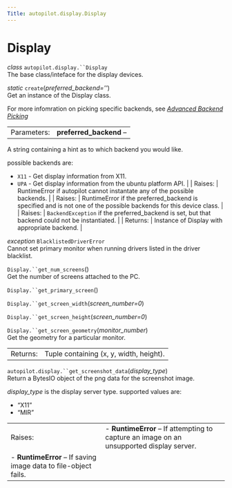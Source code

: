 ```yaml
---
Title: autopilot.display.Display
---
```

        
Display
=======

 *class* `autopilot.display.``Display`<a href="#Display" class="reference internal"></a><a href="#autopilot.display.Display" class="headerlink" title="Permalink to this definition"></a>  
The base class/inteface for the display devices.

 *static* `create`(*preferred\_backend=''*)<a href="#Display.create" class="reference internal"></a><a href="#autopilot.display.Display.create" class="headerlink" title="Permalink to this definition"></a>  
Get an instance of the Display class.

For more infomration on picking specific backends, see <a href="tutorial-advanced_autopilot.md#tut-picking-backends" class="reference internal"><em>Advanced Backend Picking</em></a>

|             |                                                                                                                    |
|-------------|--------------------------------------------------------------------------------------------------------------------|
| Parameters: | **preferred\_backend** –                                                                                           
  A string containing a hint as to which backend you would like.                                                      
                                                                                                                      
  possible backends are:                                                                                              
                                                                                                                      
  -   `X11` - Get display information from X11.                                                                       
  -   `UPA` - Get display information from the ubuntu platform API.                                                   |
| Raises:     | RuntimeError if autopilot cannot instantate any of the possible backends.                                          |
| Raises:     | RuntimeError if the preferred\_backend is specified and is not one of the possible backends for this device class. |
| Raises:     | `BackendException` if the preferred\_backend is set, but that backend could not be instantiated.                   |
| Returns:    | Instance of Display with appropriate backend.                                                                      |

 *exception* `BlacklistedDriverError`<a href="#Display.BlacklistedDriverError" class="reference internal"></a><a href="#autopilot.display.Display.BlacklistedDriverError" class="headerlink" title="Permalink to this definition"></a>  
Cannot set primary monitor when running drivers listed in the driver blacklist.

 `Display.``get_num_screens`()<a href="#Display.get_num_screens" class="reference internal"></a><a href="#autopilot.display.Display.get_num_screens" class="headerlink" title="Permalink to this definition"></a>  
Get the number of screens attached to the PC.

 `Display.``get_primary_screen`()<a href="#Display.get_primary_screen" class="reference internal"></a><a href="#autopilot.display.Display.get_primary_screen" class="headerlink" title="Permalink to this definition"></a>  

 `Display.``get_screen_width`(*screen\_number=0*)<a href="#Display.get_screen_width" class="reference internal"></a><a href="#autopilot.display.Display.get_screen_width" class="headerlink" title="Permalink to this definition"></a>  

 `Display.``get_screen_height`(*screen\_number=0*)<a href="#Display.get_screen_height" class="reference internal"></a><a href="#autopilot.display.Display.get_screen_height" class="headerlink" title="Permalink to this definition"></a>  

 `Display.``get_screen_geometry`(*monitor\_number*)<a href="#Display.get_screen_geometry" class="reference internal"></a><a href="#autopilot.display.Display.get_screen_geometry" class="headerlink" title="Permalink to this definition"></a>  
Get the geometry for a particular monitor.

|          |                                         |
|----------|-----------------------------------------|
| Returns: | Tuple containing (x, y, width, height). |

<!-- -->

 `autopilot.display.``get_screenshot_data`(*display\_type*)<a href="#autopilot.display.get_screenshot_data" class="headerlink" title="Permalink to this definition"></a>  
Return a BytesIO object of the png data for the screenshot image.

*display\_type* is the display server type. supported values are:  
-   “X11”
-   “MIR”

|         |                                                                                            |
|---------|--------------------------------------------------------------------------------------------|
| Raises: | -   **RuntimeError** – If attempting to capture an image on an unsupported display server. 
  -   **RuntimeError** – If saving image data to file-object fails.                           |

